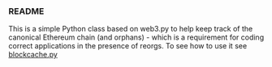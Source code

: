 ### README
This is a simple Python class based on web3.py to help keep track of the
canonical Ethereum chain (and orphans) - which is a requirement for coding
correct applications in the presence of reorgs.
To see how to use it see [blockcache.py](blockcache.py)
